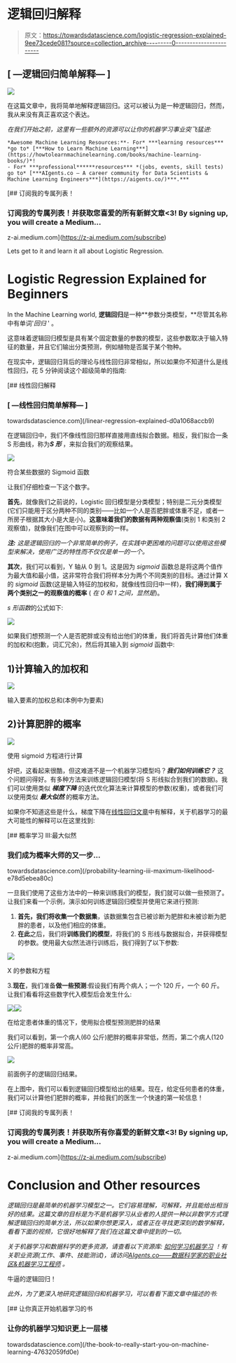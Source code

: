 # 逻辑回归解释

> 原文：<https://towardsdatascience.com/logistic-regression-explained-9ee73cede081?source=collection_archive---------0----------------------->

## [ —逻辑回归简单解释— ]

![](img/cc455da2b67b2a2fd1f8387c50362ba0.png)

在这篇文章中，我将简单地解释逻辑回归。这可以被认为是一种逻辑回归，然而，我从来没有真正喜欢这个表达。

*在我们开始之前，这里有一些额外的资源可以让你的机器学习事业突飞猛进:*

```
*Awesome Machine Learning Resources:**- For* ***learning resources*** *go to* [***How to Learn Machine Learning***](https://howtolearnmachinelearning.com/books/machine-learning-books/)*! 
- For* ***professional******resources*** *(jobs, events, skill tests) go to* [***AIgents.co — A career community for Data Scientists & Machine Learning Engineers***](https://aigents.co/)***.*** 
```

[](https://z-ai.medium.com/subscribe) [## 订阅我的专属列表！

### 订阅我的专属列表！并获取您喜爱的所有新鲜文章<3! By signing up, you will create a Medium…

z-ai.medium.com](https://z-ai.medium.com/subscribe) 

Lets get to it and learn it all about Logistic Regression.

# Logistic Regression Explained for Beginners

In the Machine Learning world, **逻辑回归**是一种**参数分类模型，**尽管其名称中有单词'*回归* ' 。

这意味着逻辑回归模型是具有某个固定数量的参数的模型，这些参数取决于输入特征的数量，并且它们输出分类预测，例如植物是否属于某个物种。

在现实中，逻辑回归背后的理论与线性回归非常相似，所以如果你不知道什么是线性回归，花 5 分钟阅读这个超级简单的指南:

[](/linear-regression-explained-d0a1068accb9) [## 线性回归解释

### [ —线性回归简单解释— ]

towardsdatascience.com](/linear-regression-explained-d0a1068accb9) 

在逻辑回归中，我们不像线性回归那样直接用直线拟合数据。相反，我们拟合一条 S 形曲线，称为***S 形*** ，来拟合我们的观察结果。

![](img/d6c769d469e4c27eed35e9d2f5734486.png)

符合某些数据的 Sigmoid 函数

让我们仔细检查一下这个数字。

**首先**，就像我们之前说的，Logistic 回归模型是分类模型；特别是二元分类模型(它们只能用于区分两种不同的类别——比如一个人是否肥胖或体重不足，或者一所房子根据其大小是大是小)。**这意味着我们的数据有两种观察值**(类别 1 和类别 2 观察值)，就像我们在图中可以观察到的一样。

***注:*** *这是逻辑回归的一个非常简单的例子，在实践中更困难的问题可以使用这些模型来解决，使用广泛的特性而不仅仅是单一的一个。*

**其次**，我们可以看到，Y 轴从 0 到 1。这是因为 *sigmoid* 函数总是将这两个值作为最大值和最小值，这非常符合我们将样本分为两个不同类别的目标。通过计算 X 的 *sigmoid* 函数(这是输入特征的加权和，就像线性回归中一样)，**我们得到属于两个类别之一的观察值的概率** ( *在 0 和 1 之间，显然是*)。

*s 形函数*的公式如下:

![](img/1c62536deb531ecbf90f40b8e19133b4.png)

如果我们想预测一个人是否肥胖或没有给出他们的体重，我们将首先计算他们体重的加权和(抱歉，词汇冗余)，然后将其输入到 *sigmoid* 函数中:

## 1)计算输入的加权和

![](img/4ca23ae9fa6b643eefbea358ea753b76.png)

输入要素的加权总和(本例中为要素)

## 2)计算肥胖的概率

![](img/a60a8f7df89b26c8998afeeaa5c8acfb.png)

使用 sigmoid 方程进行计算

好吧，这看起来很酷，但这难道不是一个机器学习模型吗？***我们如何训练它？*** 这个问题问得好。有多种方法来训练逻辑回归模型(将 S 形线拟合到我们的数据)。我们可以使用类似 ***梯度下降*** 的迭代优化算法来计算模型的参数(权重)，或者我们可以使用类似 ***最大似然*** 的概率方法。

如果你不知道这些是什么，梯度下降在[线性回归文章](/linear-regression-explained-d0a1068accb9)中有解释，关于机器学习的最大可能性的解释可以在这里找到:

[](/probability-learning-iii-maximum-likelihood-e78d5ebea80c) [## 概率学习 III:最大似然

### 我们成为概率大师的又一步…

towardsdatascience.com](/probability-learning-iii-maximum-likelihood-e78d5ebea80c) 

一旦我们使用了这些方法中的一种来训练我们的模型，我们就可以做一些预测了。让我们来看一个示例，演示如何训练逻辑回归模型并使用它来进行预测:

1.  **首先，**我们将**收集一个数据集**，该数据集包含已被诊断为肥胖和未被诊断为肥胖的患者，以及他们相应的体重。
2.  **在此**之后，我们将**训练我们的模型**，将我们的 S 形线与数据拟合，并获得模型的参数。使用最大似然法进行训练后，我们得到了以下参数:

![](img/fc414fda5771894ebd6837063cad8802.png)

X 的参数和方程

3.**现在**，我们准备**做一些预测**:假设我们有两个病人；一个 120 斤，一个 60 斤。让我们看看将这些数字代入模型后会发生什么:

![](img/d8f3c1a58bc62dffb27a415520d0aa7d.png)![](img/2ce387dd76413c2846bc50c341e7363d.png)

在给定患者体重的情况下，使用拟合模型预测肥胖的结果

我们可以看到，第一个病人(60 公斤)肥胖的概率非常低，然而，第二个病人(120 公斤)肥胖的概率非常高。

![](img/641f1554495b457437b3f1741b65e1a7.png)

前面例子的逻辑回归结果。

在上图中，我们可以看到逻辑回归模型给出的结果。现在，给定任何患者的体重，我们可以计算他们肥胖的概率，并给我们的医生一个快速的第一轮信息！

[](https://z-ai.medium.com/subscribe) [## 订阅我的专属列表！

### 订阅我的专属列表！并获取所有你喜爱的新鲜文章<3! By signing up, you will create a Medium…

z-ai.medium.com](https://z-ai.medium.com/subscribe) 

# Conclusion and Other resources

*逻辑回归是最简单的机器学习模型之一。它们容易理解，可解释，并且能给出相当好的结果。这篇文章的目标是为不是机器学习从业者的人提供一种以非数学方式理解逻辑回归的简单方法，所以如果你想更深入，或者正在寻找更深刻的数学解释，看看下面的视频，它很好地解释了我们在这篇文章中提到的一切。*

*关于机器学习和数据科学的更多资源，请查看以下资源库:* [*如何学习机器学习*](https://howtolearnmachinelearning.com/books/machine-learning-books/) *！有关职业资源(工作、事件、技能测试)，请访问*[*AIgents.co——数据科学家的职业社区&机器学习工程师*](https://aigents.co/) *。*

牛逼的逻辑回归！

*此外，为了更深入地研究逻辑回归和机器学习，可以看看下面文章中描述的书:*

[](/the-book-to-really-start-you-on-machine-learning-47632059fd0e) [## 让你真正开始机器学习的书

### 让你的机器学习知识更上一层楼

towardsdatascience.com](/the-book-to-really-start-you-on-machine-learning-47632059fd0e)